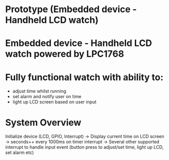 # Prototype (Embedded device - Handheld LCD watch)

# Embedded device - Handheld LCD watch powered by LPC1768

# Fully functional watch with ability to:
  - adjust time whilst running
  - set alarm and notify user on time
  - light up LCD screen based on user input
    
# System Overview

  Initialize device (LCD, GPIO, Interrupt)
                          →
             Display current time on LCD screen
                          →
               seconds++ every 1000ms on timer interrupt 
                          →
  Several other supported interrupt to handle input event (button press to adjust/set time, light up LCD, set alarm etc)
